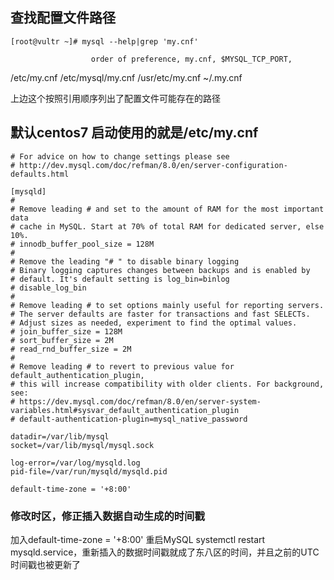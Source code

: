 ## 查找配置文件路径
```
[root@vultr ~]# mysql --help|grep 'my.cnf' 
```
                      order of preference, my.cnf, $MYSQL_TCP_PORT,
/etc/my.cnf /etc/mysql/my.cnf /usr/etc/my.cnf ~/.my.cnf 

上边这个按照引用顺序列出了配置文件可能存在的路径

## 默认centos7 启动使用的就是/etc/my.cnf
```
# For advice on how to change settings please see
# http://dev.mysql.com/doc/refman/8.0/en/server-configuration-defaults.html

[mysqld]
#
# Remove leading # and set to the amount of RAM for the most important data
# cache in MySQL. Start at 70% of total RAM for dedicated server, else 10%.
# innodb_buffer_pool_size = 128M
#
# Remove the leading "# " to disable binary logging
# Binary logging captures changes between backups and is enabled by
# default. It's default setting is log_bin=binlog
# disable_log_bin
#
# Remove leading # to set options mainly useful for reporting servers.
# The server defaults are faster for transactions and fast SELECTs.
# Adjust sizes as needed, experiment to find the optimal values.
# join_buffer_size = 128M
# sort_buffer_size = 2M
# read_rnd_buffer_size = 2M
#
# Remove leading # to revert to previous value for default_authentication_plugin,
# this will increase compatibility with older clients. For background, see:
# https://dev.mysql.com/doc/refman/8.0/en/server-system-variables.html#sysvar_default_authentication_plugin
# default-authentication-plugin=mysql_native_password

datadir=/var/lib/mysql
socket=/var/lib/mysql/mysql.sock

log-error=/var/log/mysqld.log
pid-file=/var/run/mysqld/mysqld.pid

default-time-zone = '+8:00'

```
### 修改时区，修正插入数据自动生成的时间戳
加入default-time-zone = '+8:00' 重启MySQL systemctl restart mysqld.service，重新插入的数据时间戳就成了东八区的时间，并且之前的UTC时间戳也被更新了


